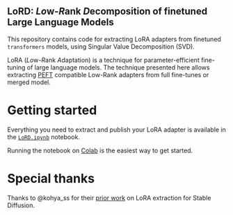 ## LoRD: *Lo*w-*R*ank *D*ecomposition of finetuned Large Language Models

This repository contains code for extracting LoRA adapters from finetuned `transformers` models, using Singular Value Decomposition (SVD). 

LoRA (*Lo*w-*R*ank *A*daptation) is a technique for parameter-efficient fine-tuning of large language models. The technique presented here allows extracting [PEFT](https://huggingface.co/docs/peft/index) compatible Low-Rank adapters from full fine-tunes or merged model.

# Getting started

Everything you need to extract and publish your LoRA adapter is available in the [`LoRD.ipynb`](LoRD.ipynb) notebook.

Running the notebook on [Colab](https://colab.research.google.com/github/thomasgauthier/LoRD/blob/main/LoRD.ipynb) is the easiest way to get started.

# Special thanks

Thanks to @kohya_ss for their [prior work](https://github.com/bmaltais/kohya_ss/blob/master/networks/extract_lora_from_models.py) on LoRA extraction for Stable Diffusion.